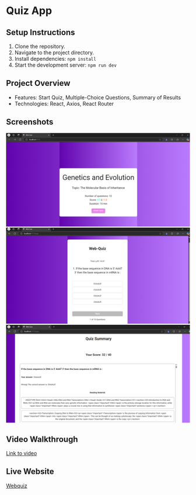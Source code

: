 # Quiz App

## Setup Instructions
1. Clone the repository.
2. Navigate to the project directory.
3. Install dependencies: `npm install`
4. Start the development server: `npm run dev`

## Project Overview
- Features: Start Quiz, Multiple-Choice Questions, Summary of Results
- Technologies: React, Axios, React Router

## Screenshots
![Start Screen](./screenshots/start.png)
![Question Screen](./screenshots/question.png)
![Summary Screen](./screenshots/summary.png)

## Video Walkthrough
[Link to video]()

## Live Website
[Webquiz](https://web-quiz-gray.vercel.app/)